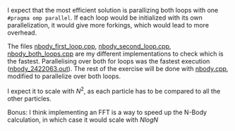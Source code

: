 I expect that the most efficient solution is parallizing both loops with one ```#pragma omp parallel```. If each loop would be initialized
with its own parallelization, it would give more forkings, which would lead to more overhead.

The files [nbody_first_loop.cpp]('nbody_first_loop.cpp'), [nbody_second_loop.cpp]('nbody_secpmd_loop.cpp'), [nbody_both_loops.cpp]('nbody_both_loops.cpp') are my different implementations to check which is the fastest. Parallelising over both for loops was the fastest execution ([nbody_2422063.out]('nbody_2422063.out')). The rest of the exercise will be done with [nbody.cpp]('nbody.cpp'), modified to parallelize over both loops.

I expect it to scale with $N^2$, as each particle has to be compared to all the other particles.

Bonus: I think implementing an FFT is a way to speed up the N-Body calculation, 
in which case it would scale with $N log N$


